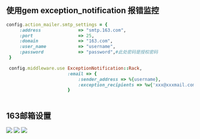  ## 使用gem  exception_notification 报错监控
 
 ```ruby
 config.action_mailer.smtp_settings = {
      :address              => "smtp.163.com",
      :port                 => 25,
      :domain               => "163.com",
      :user_name            => "username",
      :password             => "password",#此处密码是授权密码 
  }

  config.middleware.use ExceptionNotification::Rack,
                        :email => {
                            :sender_address => %{username},
                            :exception_recipients => %w{'xxx@xxxmail.com'}
                        }
                        
 ```
 
 ## 163邮箱设置
 
![](http://img.blog.csdn.net/20160504000538104)
![](http://img.blog.csdn.net/20160504000607886)
![](http://img.blog.csdn.net/20160504000607886)
